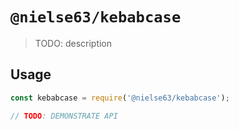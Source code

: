 # `@nielse63/kebabcase`

> TODO: description

## Usage

```js
const kebabcase = require('@nielse63/kebabcase');

// TODO: DEMONSTRATE API
```

